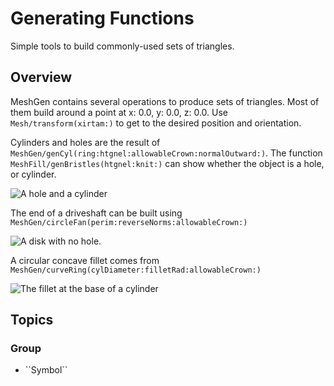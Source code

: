 # Generating Functions

Simple tools to build commonly-used sets of triangles.

## Overview

MeshGen contains several operations to produce sets of triangles. Most of them build around a point at x: 0.0, y: 0.0, z: 0.0. Use ``Mesh/transform(xirtam:)`` to get to the desired position and orientation.

Cylinders and holes are the result of ``MeshGen/genCyl(ring:htgnel:allowableCrown:normalOutward:)``. The function ``MeshFill/genBristles(htgnel:knit:)`` can show whether the object is a hole, or cylinder.

![A hole and a cylinder](cylinders.png)

The end of a driveshaft can be built using ``MeshGen/circleFan(perim:reverseNorms:allowableCrown:)``

![A disk with no hole.](piePan.png)

A circular concave fillet comes from ``MeshGen/curveRing(cylDiameter:filletRad:allowableCrown:)``

![The fillet at the base of a cylinder](concaveRing.png)


## Topics

### <!--@START_MENU_TOKEN@-->Group<!--@END_MENU_TOKEN@-->

- <!--@START_MENU_TOKEN@-->``Symbol``<!--@END_MENU_TOKEN@-->

